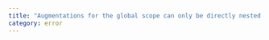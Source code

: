 ```yaml
---
title: "Augmentations for the global scope can only be directly nested in external modules or ambient module declarations."
category: error
---
```

